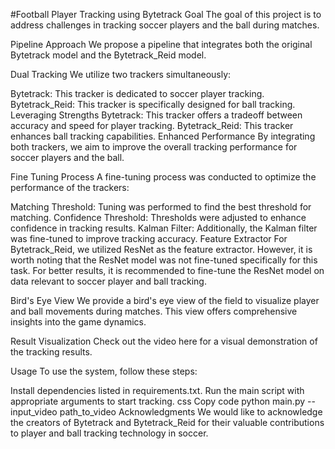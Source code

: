 #Football Player Tracking using Bytetrack
Goal
The goal of this project is to address challenges in tracking soccer players and the ball during matches.

Pipeline Approach
We propose a pipeline that integrates both the original Bytetrack model and the Bytetrack_Reid model.

Dual Tracking
We utilize two trackers simultaneously:

Bytetrack: This tracker is dedicated to soccer player tracking.
Bytetrack_Reid: This tracker is specifically designed for ball tracking.
Leveraging Strengths
Bytetrack: This tracker offers a tradeoff between accuracy and speed for player tracking.
Bytetrack_Reid: This tracker enhances ball tracking capabilities.
Enhanced Performance
By integrating both trackers, we aim to improve the overall tracking performance for soccer players and the ball.

Fine Tuning Process
A fine-tuning process was conducted to optimize the performance of the trackers:

Matching Threshold: Tuning was performed to find the best threshold for matching.
Confidence Threshold: Thresholds were adjusted to enhance confidence in tracking results.
Kalman Filter: Additionally, the Kalman filter was fine-tuned to improve tracking accuracy.
Feature Extractor
For Bytetrack_Reid, we utilized ResNet as the feature extractor. However, it is worth noting that the ResNet model was not fine-tuned specifically for this task. For better results, it is recommended to fine-tune the ResNet model on data relevant to soccer player and ball tracking.

Bird's Eye View
We provide a bird's eye view of the field to visualize player and ball movements during matches. This view offers comprehensive insights into the game dynamics.

Result Visualization
Check out the video here for a visual demonstration of the tracking results.

Usage
To use the system, follow these steps:

Install dependencies listed in requirements.txt.
Run the main script with appropriate arguments to start tracking.
css
Copy code
python main.py --input_video path_to_video
Acknowledgments
We would like to acknowledge the creators of Bytetrack and Bytetrack_Reid for their valuable contributions to player and ball tracking technology in soccer.
